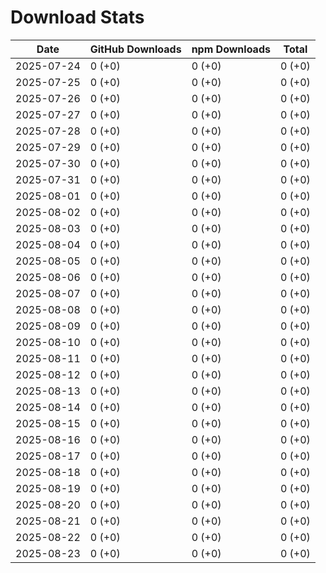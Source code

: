 # Download Stats

| Date       | GitHub Downloads | npm Downloads | Total  |
| ---------- | ---------------- | ------------- | ------ |
| 2025-07-24 | 0 (+0)           | 0 (+0)        | 0 (+0) |
| 2025-07-25 | 0 (+0)           | 0 (+0)        | 0 (+0) |
| 2025-07-26 | 0 (+0)           | 0 (+0)        | 0 (+0) |
| 2025-07-27 | 0 (+0)           | 0 (+0)        | 0 (+0) |
| 2025-07-28 | 0 (+0)           | 0 (+0)        | 0 (+0) |
| 2025-07-29 | 0 (+0)           | 0 (+0)        | 0 (+0) |
| 2025-07-30 | 0 (+0)           | 0 (+0)        | 0 (+0) |
| 2025-07-31 | 0 (+0)           | 0 (+0)        | 0 (+0) |
| 2025-08-01 | 0 (+0)           | 0 (+0)        | 0 (+0) |
| 2025-08-02 | 0 (+0)           | 0 (+0)        | 0 (+0) |
| 2025-08-03 | 0 (+0)           | 0 (+0)        | 0 (+0) |
| 2025-08-04 | 0 (+0)           | 0 (+0)        | 0 (+0) |
| 2025-08-05 | 0 (+0)           | 0 (+0)        | 0 (+0) |
| 2025-08-06 | 0 (+0)           | 0 (+0)        | 0 (+0) |
| 2025-08-07 | 0 (+0)           | 0 (+0)        | 0 (+0) |
| 2025-08-08 | 0 (+0)           | 0 (+0)        | 0 (+0) |
| 2025-08-09 | 0 (+0)           | 0 (+0)        | 0 (+0) |
| 2025-08-10 | 0 (+0)           | 0 (+0)        | 0 (+0) |
| 2025-08-11 | 0 (+0)           | 0 (+0)        | 0 (+0) |
| 2025-08-12 | 0 (+0)           | 0 (+0)        | 0 (+0) |
| 2025-08-13 | 0 (+0)           | 0 (+0)        | 0 (+0) |
| 2025-08-14 | 0 (+0)           | 0 (+0)        | 0 (+0) |
| 2025-08-15 | 0 (+0)           | 0 (+0)        | 0 (+0) |
| 2025-08-16 | 0 (+0)           | 0 (+0)        | 0 (+0) |
| 2025-08-17 | 0 (+0)           | 0 (+0)        | 0 (+0) |
| 2025-08-18 | 0 (+0)           | 0 (+0)        | 0 (+0) |
| 2025-08-19 | 0 (+0)           | 0 (+0)        | 0 (+0) |
| 2025-08-20 | 0 (+0)           | 0 (+0)        | 0 (+0) |
| 2025-08-21 | 0 (+0)           | 0 (+0)        | 0 (+0) |
| 2025-08-22 | 0 (+0)           | 0 (+0)        | 0 (+0) |
| 2025-08-23 | 0 (+0)           | 0 (+0)        | 0 (+0) |
